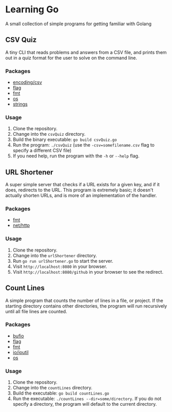 # Learning Go
A small collection of simple programs for getting familiar with Golang

## CSV Quiz
A tiny CLI that reads problems and answers from a CSV file, and prints them out in a quiz format for the user to solve on the command line.

### Packages
- [encoding/csv](https://golang.org/pkg/encoding/csv/)
- [flag](https://golang.org/pkg/flag/)
- [fmt](https://golang.org/pkg/fmt/)
- [os](https://golang.org/pkg/os/)
- [strings](https://golang.org/pkg/strings/)

### Usage
1. Clone the repository.
2. Change into the `csvQuiz` directory.
3. Build the binary executable: `go build csvQuiz.go`
4. Run the program: `./csvQuiz` (use the `-csv=somefilename.csv` flag to specify a different CSV file)
5. If you need help, run the program with the `-h` or `--help` flag.

## URL Shortener
A super simple server that checks if a URL exists for a given key, and if it does, redirects to the URL. This program is extremely basic; it doesn't actually shorten URLs, and is more of an implementation of the handler. 

### Packages
- [fmt](https://golang.org/pkg/fmt/)
- [net/http](https://golang.org/pkg/net/http/)

### Usage
1. Clone the repository.
2. Change into the `urlShortener` directory.
3. Run `go run urlShortener.go` to start the server.
4. Visit `http://localhost:8080` in your browser.
5. Visit `http://localhost:8080/github` in your browser to see the redirect.

## Count Lines
A simple program that counts the number of lines in a file, or project. If the starting directory contains other directories, the program will run recursively until all file lines are counted. 

### Packages
- [bufio](https://golang.org/pkg/bufio/)
- [flag](https://golang.org/pkg/flag/)
- [fmt](https://golang.org/pkg/fmt/)
- [io/ioutil](https://golang.org/pkg/io/ioutil/)
- [os](https://golang.org/pkg/os/)

### Usage
1. Clone the repository.
2. Change into the `countLines` directory.
3. Build the executable: `go build countLines.go`
4. Run the executable: `./countLines --dir=some/directory`. If you do not specify a directory, the program will default to the current directory.
